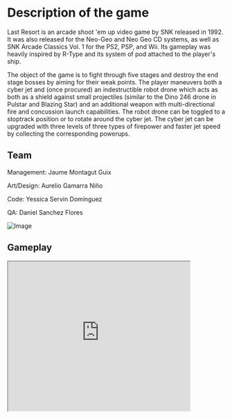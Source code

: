 # Description of the game
Last Resort is an arcade shoot 'em up video game by SNK released in 1992. It was also released for the Neo-Geo and Neo Geo CD systems, as well as SNK Arcade Classics Vol. 1 for the PS2, PSP, and Wii. Its gameplay was heavily inspired by R-Type and its system of pod attached to the player's ship.

The object of the game is to fight through five stages and destroy the end stage bosses by aiming for their weak points. The player maneuvers both a cyber jet and (once procured) an indestructible robot drone which acts as both as a shield against small projectiles (similar to the Dino 246 drone in Pulstar and Blazing Star) and an additional weapon with multi-directional fire and concussion launch capabilities. The robot drone can be toggled to a stoptrack position or to rotate around the cyber jet. The cyber jet can be upgraded with three levels of three types of firepower and faster jet speed by collecting the corresponding powerups.

## Team
Management: Jaume Montagut Guix

Art/Design: Aurelio Gamarra Niño

Code: Yessica Servin Dominguez

QA: Daniel Sanchez Flores

![Image](https://drive.google.com/file/d/1DmNPZRTzYk4KDOgrh1kr0IEFsehPMwMj/view?usp=sharing)

## Gameplay
<iframe width="420" height="345" src="https://www.youtube.com/watch?v=aybhwlEV0EM">
</iframe>
